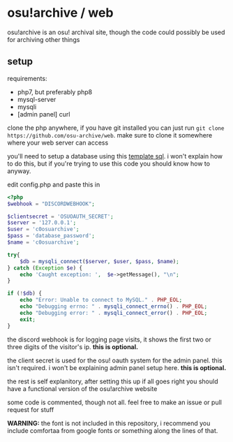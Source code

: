 # osu!archive / web

osu!archive is an osu! archival site, though the code could possibly be used for archiving other things


## setup

requirements:
- php7, but preferably php8
- mysql-server
- mysqli
- [admin panel] curl

clone the php anywhere, if you have git installed you can just run `git clone https://github.com/osu-archive/web`. make sure to clone it somewhere where your web server can access

you'll need to setup a database using this [template sql](https://archive.osu.hubza.co.uk/upload/c0osuarchive_template.sql). i won't explain how to do this, but if you're trying to use this code you should know how to anyway.

edit config.php and paste this in
```php
<?php
$webhook = "DISCORDWEBHOOK";

$clientsecret = 'OSUOAUTH_SECRET';
$server = '127.0.0.1';
$user = 'c0osuarchive';
$pass = 'database_password';
$name = 'c0osuarchive';

try{
    $db = mysqli_connect($server, $user, $pass, $name);
} catch (Exception $e) {
    echo 'Caught exception: ',  $e->getMessage(), "\n";
}

if (!$db) {
    echo "Error: Unable to connect to MySQL." . PHP_EOL;
    echo "Debugging errno: " . mysqli_connect_errno() . PHP_EOL;
    echo "Debugging error: " . mysqli_connect_error() . PHP_EOL;
    exit;
}
```
the discord webhook is for logging page visits, it shows the first two or three digits of the visitor's ip. **this is optional.**

the client secret is used for the osu! oauth system for the admin panel. this isn't required. i won't be explaining admin panel setup here. **this is optional.**

the rest is self explanitory, after setting this up if all goes right you should have a functional version of the osu!archive website

some code is commented, though not all. feel free to make an issue or pull request for stuff

**WARNING:** the font is not included in this repository, i recommend you include comfortaa from google fonts or something along the lines of that.
